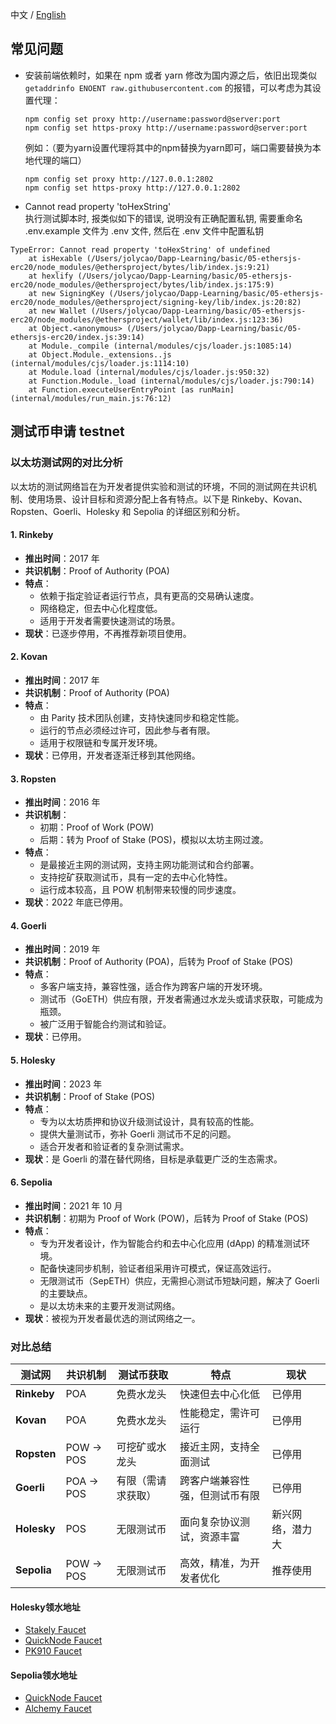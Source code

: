 中文 / [English](https://github.com/Dapp-Learning-DAO/Dapp-Learning/blob/main/docs/TROUBLE_SHOOTING-en.md)

## 常见问题

- 安装前端依赖时，如果在 npm 或者 yarn 修改为国内源之后，依旧出现类似 `getaddrinfo ENOENT raw.githubusercontent.com` 的报错，可以考虑为其设置代理：

    ```shell
    npm config set proxy http://username:password@server:port
    npm config set https-proxy http://username:password@server:port
    ```

    例如：（要为yarn设置代理将其中的npm替换为yarn即可，端口需要替换为本地代理的端口）

    ```shell
    npm config set proxy http://127.0.0.1:2802
    npm config set https-proxy http://127.0.0.1:2802
    ```

- Cannot read property 'toHexString'  
执行测试脚本时, 报类似如下的错误, 说明没有正确配置私钥, 需要重命名 .env.example 文件为 .env 文件, 然后在 .env 文件中配置私钥

```shell
TypeError: Cannot read property 'toHexString' of undefined
    at isHexable (/Users/jolycao/Dapp-Learning/basic/05-ethersjs-erc20/node_modules/@ethersproject/bytes/lib/index.js:9:21)
    at hexlify (/Users/jolycao/Dapp-Learning/basic/05-ethersjs-erc20/node_modules/@ethersproject/bytes/lib/index.js:175:9)
    at new SigningKey (/Users/jolycao/Dapp-Learning/basic/05-ethersjs-erc20/node_modules/@ethersproject/signing-key/lib/index.js:20:82)
    at new Wallet (/Users/jolycao/Dapp-Learning/basic/05-ethersjs-erc20/node_modules/@ethersproject/wallet/lib/index.js:123:36)
    at Object.<anonymous> (/Users/jolycao/Dapp-Learning/basic/05-ethersjs-erc20/index.js:39:14)
    at Module._compile (internal/modules/cjs/loader.js:1085:14)
    at Object.Module._extensions..js (internal/modules/cjs/loader.js:1114:10)
    at Module.load (internal/modules/cjs/loader.js:950:32)
    at Function.Module._load (internal/modules/cjs/loader.js:790:14)
    at Function.executeUserEntryPoint [as runMain] (internal/modules/run_main.js:76:12)
```

## **测试币申请 testnet**  

### **以太坊测试网的对比分析**

以太坊的测试网络旨在为开发者提供实验和测试的环境，不同的测试网在共识机制、使用场景、设计目标和资源分配上各有特点。以下是 Rinkeby、Kovan、Ropsten、Goerli、Holesky 和 Sepolia 的详细区别和分析。

#### **1. Rinkeby**
- **推出时间**：2017 年
- **共识机制**：Proof of Authority (POA)
- **特点**：
  - 依赖于指定验证者运行节点，具有更高的交易确认速度。
  - 网络稳定，但去中心化程度低。
  - 适用于开发者需要快速测试的场景。
- **现状**：已逐步停用，不再推荐新项目使用。



#### **2. Kovan**
- **推出时间**：2017 年
- **共识机制**：Proof of Authority (POA)
- **特点**：
  - 由 Parity 技术团队创建，支持快速同步和稳定性能。
  - 运行的节点必须经过许可，因此参与者有限。
  - 适用于权限链和专属开发环境。
- **现状**：已停用，开发者逐渐迁移到其他网络。



#### **3. Ropsten**
- **推出时间**：2016 年
- **共识机制**：
  - 初期：Proof of Work (POW)
  - 后期：转为 Proof of Stake (POS)，模拟以太坊主网过渡。
- **特点**：
  - 是最接近主网的测试网，支持主网功能测试和合约部署。
  - 支持挖矿获取测试币，具有一定的去中心化特性。
  - 运行成本较高，且 POW 机制带来较慢的同步速度。
- **现状**：2022 年底已停用。



#### **4. Goerli**
- **推出时间**：2019 年
- **共识机制**：Proof of Authority (POA)，后转为 Proof of Stake (POS)
- **特点**：
  - 多客户端支持，兼容性强，适合作为跨客户端的开发环境。
  - 测试币（GoETH）供应有限，开发者需通过水龙头或请求获取，可能成为瓶颈。
  - 被广泛用于智能合约测试和验证。
- **现状**：已停用。



#### **5. Holesky**
- **推出时间**：2023 年
- **共识机制**：Proof of Stake (POS)
- **特点**：
  - 专为以太坊质押和协议升级测试设计，具有较高的性能。
  - 提供大量测试币，弥补 Goerli 测试币不足的问题。
  - 适合开发者和验证者的复杂测试需求。
- **现状**：是 Goerli 的潜在替代网络，目标是承载更广泛的生态需求。



#### **6. Sepolia**
- **推出时间**：2021 年 10 月
- **共识机制**：初期为 Proof of Work (POW)，后转为 Proof of Stake (POS)
- **特点**：
  - 专为开发者设计，作为智能合约和去中心化应用 (dApp) 的精准测试环境。
  - 配备快速同步机制，验证者组采用许可模式，保证高效运行。
  - 无限测试币（SepETH）供应，无需担心测试币短缺问题，解决了 Goerli 的主要缺点。
  - 是以太坊未来的主要开发测试网络。
- **现状**：被视为开发者最优选的测试网络之一。


### **对比总结**

| 测试网   | 共识机制         | 测试币获取          | 特点                                   | 现状             | 
|----------|------------------|---------------------|----------------------------------------|------------------|
| **Rinkeby** | POA              | 免费水龙头          | 快速但去中心化低                       | 已停用           |
| **Kovan**   | POA              | 免费水龙头          | 性能稳定，需许可运行                   | 已停用           |
| **Ropsten** | POW → POS       | 可挖矿或水龙头      | 接近主网，支持全面测试                 | 已停用           |
| **Goerli**  | POA → POS       | 有限（需请求获取）   | 跨客户端兼容性强，但测试币有限         | 已停用        |
| **Holesky** | POS              | 无限测试币          | 面向复杂协议测试，资源丰富             | 新兴网络，潜力大 |
| **Sepolia** | POW → POS       | 无限测试币          | 高效，精准，为开发者优化               | 推荐使用         |

#### **Holesky领水地址**  
- [Stakely Faucet](https://stakely.io/faucet/ethereum-holesky-testnet-eth)  
- [QuickNode Faucet](https://faucet.quicknode.com/ethereum/holesky)  
- [PK910 Faucet](https://holesky-faucet.pk910.de/)  

#### **Sepolia领水地址**  
- [QuickNode Faucet](https://faucet.quicknode.com/base/sepolia)  
- [Alchemy Faucet](https://www.alchemy.com/faucets/base-sepolia)  


